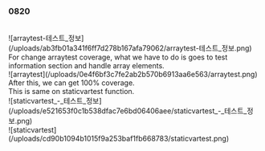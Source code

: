 ### 0820
<br>
![arraytest-테스트_정보](/uploads/ab3fb01a341f6ff7d278b167afa79062/arraytest-테스트_정보.png)
For change arraytest coverage, what we have to do is goes to test information section and handle array elements.
<br>
![arraytest](/uploads/0e4f6bf3c7fe2ab2b570b6913aa6e563/arraytest.png)
<br>
After this, we can get 100% coverage. <Br>
This is same on staticvartest function.
<Br>
![staticvartest_-_테스트_정보](/uploads/e521653f0c1b538dfac7e6bd06406aee/staticvartest_-_테스트_정보.png)
<br>
![staticvartest](/uploads/cd90b1094b1015f9a253baf1fb668783/staticvartest.png)
<Br>
